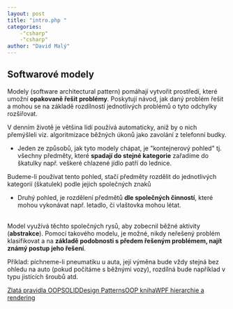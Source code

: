 ```yaml
---
layout: post
title: "intro.php "
categories:
    -"csharp"
    -"csharp"
author: "David Malý"
--- 
```



## Softwarové modely


Modely (software architectural pattern) pomáhají vytvořit prostředí, které umožní **opakovaně řešit problémy**. Poskytují návod, jak daný problém řešit a mohou se na základě rozdílností jednotlivých problémů o tyto odchylky rozšiřovat.





 V denním životě je většina lidí používá automaticky, aniž by o nich přemýšleli viz. algoritmizace běžných úkonů jako zavolání z telefonní budky.

- Jeden ze způsobů, jak tyto modely chápat, je "kontejnerový pohled" tj. všechny předměty, které **spadají do stejné kategorie** zařadíme do škatulky např. veškeré chlazené jídlo patří do lednice.
 Budeme-li používat tento pohled, stačí předměty rozdělit do jednotlivých kategorií (škatulek) podle jejich společných znaků
- Druhý pohled, je rozdělení předmětů **dle společných činností**, které mohou vykonávat např. letadlo, či vlaštovka mohou létat.



<br>Model využívá těchto společných rysů, aby zobecnil běžné aktivity (**abstrakce**). Pomocí takového modelu, je možné, nikdy neřešený problém klasifikovat a na **základě podobnosti s předem řešeným problémem, najít známý postup jeho řešení**.



Příklad: píchneme-li pneumatiku u auta, její výměna bude vždy stejná bez ohledu na auto (pokud počítáme s běžnými vozy), rozdílná bude například v typu jistících šroubů atd.

[Zlatá pravidla OOP](https://www.codeproject.com/Articles/768052/Golden-Rules-Of-Good-OOP)[SOLID](http://www.codeproject.com/Articles/703634/SOLID-architecture-principles-using-simple-Csharp)[Design Patterns](http://www.dofactory.com/net/design-patterns)[OOP kniha](attachment/HeadFirstDesignPatterns.pdf)[WPF hierarchie a rendering](https://docs.microsoft.com/en-us/dotnet/framework/wpf/graphics-multimedia/wpf-graphics-rendering-overview)